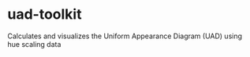 # uad-toolkit
Calculates and visualizes the Uniform Appearance Diagram (UAD) using hue scaling data
